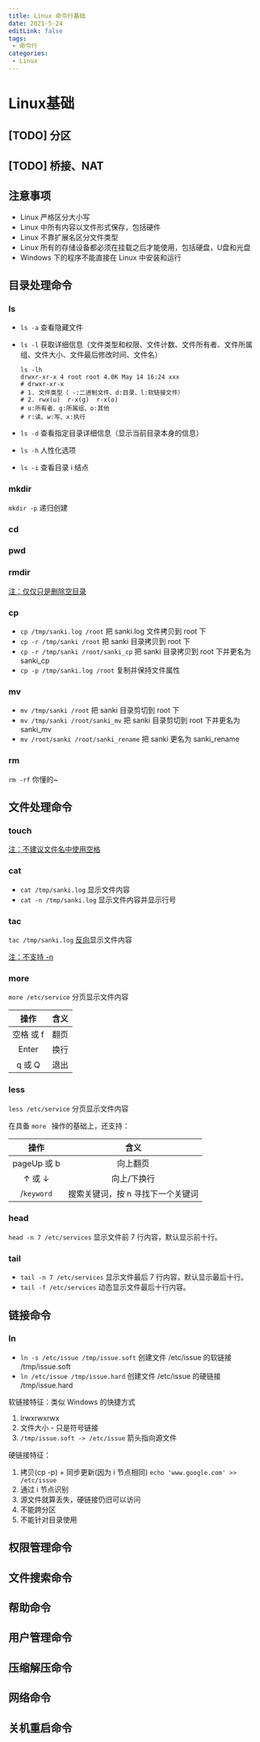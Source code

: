 ```yaml
---
title: Linux 命令行基础
date: 2021-5-24
editLink: false
tags:
 - 命令行
categories:
 - Linux
---
```


# Linux基础

## [TODO] 分区

## [TODO] 桥接、NAT

## 注意事项

- Linux 严格区分大小写
- Linux 中所有内容以文件形式保存，包括硬件
- Linux 不靠扩展名区分文件类型
- Linux 所有的存储设备都必须在挂载之后才能使用，包括硬盘，U盘和光盘
- Windows 下的程序不能直接在 Linux 中安装和运行

## 目录处理命令

### ls

- `ls -a` 查看隐藏文件

- `ls -l` 获取详细信息（文件类型和权限、文件计数、文件所有者、文件所属组、文件大小、文件最后修改时间、文件名）

  ```shell
  ls -lh
  drwxr-xr-x 4 root root 4.0K May 14 16:24 xxx
  # drwxr-xr-x
  # 1. 文件类型（ -:二进制文件、d:目录、l:软链接文件）
  # 2. rwx(u)  r-x(g)  r-x(o)
  # u:所有者、g:所属组、o:其他
  # r:读、w:写、x:执行
  ```

- `ls -d` 查看指定目录详细信息（显示当前目录本身的信息）

- `ls -h` 人性化选项

- `ls -i` 查看目录 i 结点

### mkdir

`mkdir -p` 递归创建

### cd

### pwd

### rmdir

<u>注：仅仅只是删除空目录</u>

### cp

- `cp /tmp/sanki.log /root` 把 sanki.log 文件拷贝到 root 下
- `cp -r /tmp/sanki /root` 把 sanki 目录拷贝到 root 下
- `cp -r /tmp/sanki /root/sanki_cp` 把 sanki 目录拷贝到 root 下并更名为 sanki_cp
- `cp -p /tmp/sanki.log /root` 复制并保持文件属性

### mv

- `mv /tmp/sanki /root` 把 sanki 目录剪切到 root 下
- `mv /tmp/sanki /root/sanki_mv` 把 sanki 目录剪切到 root 下并更名为 sanki_mv
- `mv /root/sanki /root/sanki_rename` 把 sanki 更名为 sanki_rename

### rm

`rm -rf` 你懂的~

## 文件处理命令

### touch

<u>注：不建议文件名中使用空格</u>

### cat

- `cat /tmp/sanki.log` 显示文件内容
- `cat -n /tmp/sanki.log` 显示文件内容并显示行号

### tac

`tac /tmp/sanki.log` <u>反向</u>显示文件内容

<u>注：不支持 -n</u>

### more

`more /etc/service` 分页显示文件内容

|   操作    | 含义 |
| :-------: | :--: |
| 空格 或 f | 翻页 |
|   Enter   | 换行 |
|  q 或 Q   | 退出 |

### less

`less /etc/service` 分页显示文件内容

在具备 `more ` 操作的基础上，还支持：

|    操作     |               含义                |
| :---------: | :-------------------------------: |
| pageUp 或 b |             向上翻页              |
|   ↑ 或 ↓    |            向上/下换行            |
| /`keyword`  | 搜索关键词，按 n 寻找下一个关键词 |

### head

`head -n 7 /etc/services` 显示文件前 7 行内容，默认显示前十行。

### tail

- `tail -n 7 /etc/services` 显示文件最后 7 行内容，默认显示最后十行。
- `tail -f /etc/services` 动态显示文件最后十行内容。

## 链接命令

### ln

- `ln -s /etc/issue /tmp/issue.soft` 创建文件 /etc/issue 的软链接 /tmp/issue.soft
- `ln /etc/issue /tmp/issue.hard` 创建文件 /etc/issue 的硬链接 /tmp/issue.hard

软链接特征：类似 Windows 的快捷方式

1. lrwxrwxrwx
2. 文件大小 - 只是符号链接
3. `/tmp/issue.soft -> /etc/issue` 箭头指向源文件

硬链接特征：

1. 拷贝(cp -p) + 同步更新(因为 i 节点相同) `echo 'www.google.com' >> /etc/issue`
2. 通过 i 节点识别
3. 源文件就算丢失，硬链接仍旧可以访问
4. 不能跨分区
5. 不能针对目录使用

## 权限管理命令



## 文件搜索命令

## 帮助命令

## 用户管理命令

## 压缩解压命令

## 网络命令

## 关机重启命令
